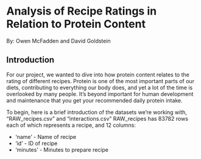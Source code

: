 # Analysis of Recipe Ratings in Relation to Protein Content
By: Owen McFadden and David Goldstein

## Introduction
For our project, we wanted to dive into how protein content relates to the rating of different recipes. Protein is one of the most important parts of our diets, contributing to everything our body does, and yet a lot of the time is overlooked by many people. It’s beyond important for human development and maintenance that you get your recommended daily protein intake.

To begin, here is a brief introduction of the datasets we’re working with, “RAW_recipes.csv” and “interactions.csv”
RAW_recipes has 83782 rows each of which represents a recipe, and 12 columns:
* ‘name’ -  Name of recipe
* ‘id’ - ID of recipe
* ‘minutes’ - Minutes to prepare recipe


